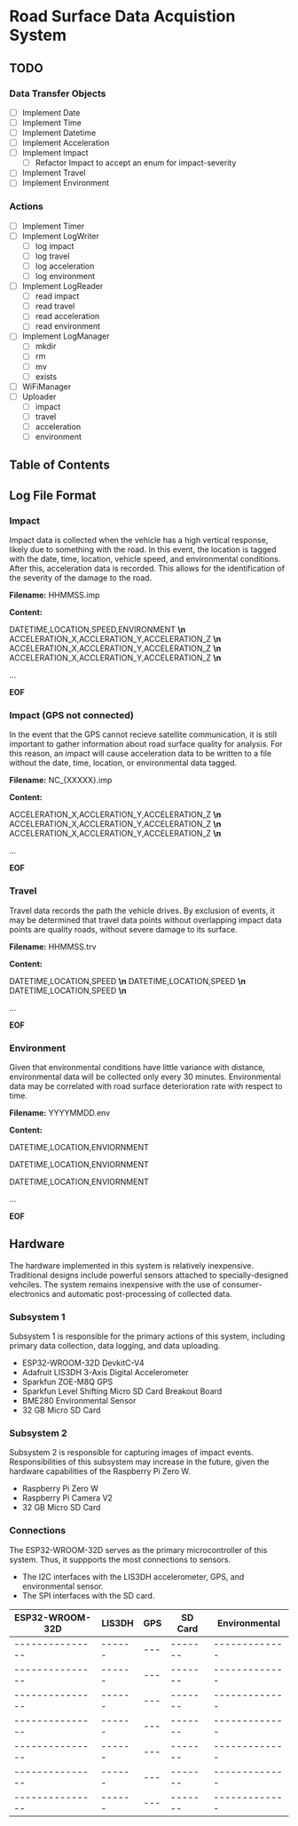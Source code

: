 # Road Surface Data Acquistion System

## TODO

### Data Transfer Objects

- [ ] Implement Date
- [ ] Implement Time
- [ ] Implement Datetime
- [ ] Implement Acceleration
- [ ] Implement Impact
  - [ ] Refactor Impact to accept an enum for impact-severity
- [ ] Implement Travel
- [ ] Implement Environment

### Actions

- [ ] Implement Timer
- [ ] Implement LogWriter
  - [ ] log impact
  - [ ] log travel
  - [ ] log acceleration
  - [ ] log environment
- [ ] Implement LogReader
  - [ ] read impact
  - [ ] read travel
  - [ ] read acceleration
  - [ ] read environment
- [ ] Implement LogManager
  - [ ] mkdir
  - [ ] rm
  - [ ] mv
  - [ ] exists
- [ ] WiFiManager
- [ ] Uploader
  - [ ] impact
  - [ ] travel
  - [ ] acceleration
  - [ ] environment

## Table of Contents

## Log File Format

### Impact

Impact data is collected when the vehicle has a high vertical response, likely
due to something with the road. In this event, the location is tagged with the
date, time, location, vehicle speed, and environmental conditions. After this,
acceleration data is recorded. This allows for the identification of the
severity of the damage to the road.

**Filename:** HHMMSS.imp

**Content:**

DATETIME,LOCATION,SPEED,ENVIRONMENT **\n**
ACCELERATION_X,ACCLERATION_Y,ACCELERATION_Z **\n**
ACCELERATION_X,ACCLERATION_Y,ACCELERATION_Z **\n**
ACCELERATION_X,ACCLERATION_Y,ACCELERATION_Z **\n**

...

**EOF**

### Impact (GPS not connected)

In the event that the GPS cannot recieve satellite communication, it is still
important to gather information about road surface quality for analysis. For
this reason, an impact will cause acceleration data to be written to a file
without the date, time, location, or environmental data tagged.

**Filename:** NC_{XXXXX}.imp

**Content:**

ACCELERATION_X,ACCLERATION_Y,ACCELERATION_Z **\n**
ACCELERATION_X,ACCLERATION_Y,ACCELERATION_Z **\n**
ACCELERATION_X,ACCLERATION_Y,ACCELERATION_Z **\n**

...

**EOF**

### Travel

Travel data records the path the vehicle drives. By exclusion of events,
it may be determined that travel data points without overlapping impact data
points are quality roads, without severe damage to its surface.

**Filename:** HHMMSS.trv

**Content:**

DATETIME,LOCATION,SPEED **\n**
DATETIME,LOCATION,SPEED **\n**
DATETIME,LOCATION,SPEED **\n**

...

**EOF**

### Environment

Given that environmental conditions have little variance with distance,
environmental data will be collected only every 30 minutes. Environmental data
may be correlated with road surface deterioration rate with respect to time.

**Filename:** YYYYMMDD.env

**Content:**

DATETIME,LOCATION,ENVIORNMENT

DATETIME,LOCATION,ENVIORNMENT

DATETIME,LOCATION,ENVIORNMENT

...

**EOF**

## Hardware

The hardware implemented in this system is relatively inexpensive. Traditional
designs include powerful sensors attached to specially-designed vehciles. The
system remains inexpensive with the use of consumer-electronics and automatic
post-processing of collected data.

### Subsystem 1

Subsystem 1 is responsible for the primary actions of this system, including
primary data collection, data logging, and data uploading.

* ESP32-WROOM-32D DevkitC-V4
* Adafruit LIS3DH 3-Axis Digital Accelerometer
* Sparkfun ZOE-M8Q GPS
* Sparkfun Level Shifting Micro SD Card Breakout Board
* BME280 Environmental Sensor
* 32 GB Micro SD Card

### Subsystem 2

Subsystem 2 is responsible for capturing images of impact events.
Responsibilities of this subsystem may increase in the future, given
the hardware capabilities of the Raspberry Pi Zero W.

* Raspberry Pi Zero W
* Raspberry Pi Camera V2
* 32 GB Micro SD Card

### Connections

The ESP32-WROOM-32D serves as the primary microcontroller of this system.
Thus, it suppports the most connections to sensors.
* The I2C interfaces with the LIS3DH accelerometer, GPS, and environmental
sensor.
* The SPI interfaces with the SD card.

| ESP32-WROOM-32D | LIS3DH | GPS | SD Card | Environmental |
| --------------- | ------ | --- | ------- | ------------- |
| --------------- | ------ | --- | ------- | ------------- |
| --------------- | ------ | --- | ------- | ------------- |
| --------------- | ------ | --- | ------- | ------------- |
| --------------- | ------ | --- | ------- | ------------- |
| --------------- | ------ | --- | ------- | ------------- |
| --------------- | ------ | --- | ------- | ------------- |
| --------------- | ------ | --- | ------- | ------------- |
